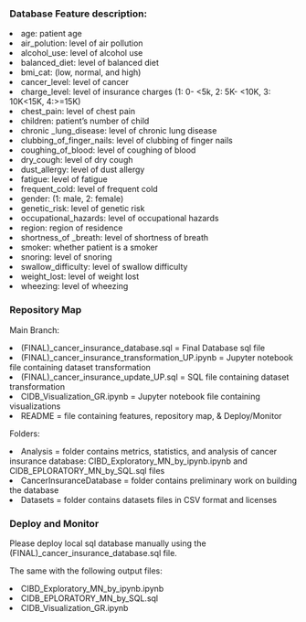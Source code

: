 
    
### Database Feature description:

<li>age: patient age		
<li>air_polution: level of air pollution	
<li>alcohol_use: level of alcohol use	
<li>balanced_diet: level of balanced diet
<li>bmi_cat: (low, normal, and high)	
<li>cancer_level: level of cancer	
<li>charge_level: level of insurance charges (1: 0- <5k, 2: 5K- <10K, 3: 10K<15K, 4:>=15K)
<li>chest_pain: level of chest pain	
<li>children: patient’s number of child	
<li>chronic _lung_disease: level of chronic lung disease
<li>clubbing_of_finger_nails: level of clubbing of finger nails
<li>coughing_of_blood: level of coughing of blood
<li>dry_cough: level of dry cough
<li>dust_allergy: level of dust allergy	
<li>fatigue: level of fatigue		
<li>frequent_cold: level of frequent cold
<li>gender: (1: male, 2: female)	
<li>genetic_risk: level of genetic risk
<li>occupational_hazards: level of occupational hazards
<li>region: region of residence	
<li>shortness_of _breath: level of shortness of breath
<li>smoker: whether patient is a smoker	
<li>snoring: level of snoring	
<li>swallow_difficulty: level of swallow difficulty
<li>weight_lost: level of weight lost
<li>wheezing: level of wheezing	




### Repository Map 

Main Branch:
<li>(FINAL)_cancer_insurance_database.sql = Final Database sql file
<li>(FINAL)_cancer_insurance_transformation_UP.ipynb = Jupyter notebook file containing dataset transformation
<li>(FINAL)_cancer_insurance_update_UP.sql = SQL file containing dataset transformation
<li>CIDB_Visualization_GR.ipynb = Jupyter notebook file containing visualizations
<li>README = file containing features, repository map, & Deploy/Monitor

Folders:
<li>Analysis = folder contains metrics, statistics, and analysis of cancer insurance database: CIBD_Exploratory_MN_by_ipynb.ipynb and CIDB_EPLORATORY_MN_by_SQL.sql files
<li>CancerInsuranceDatabase = folder contains preliminary work on building the database
<li>Datasets = folder contains datasets files in CSV format and licenses





### Deploy and Monitor

<p>Please deploy local sql database manually using the (FINAL)_cancer_insurance_database.sql file. 
<p>The same with the following output files:
    <li>CIBD_Exploratory_MN_by_ipynb.ipynb
    <li>CIDB_EPLORATORY_MN_by_SQL.sql
    <li>CIDB_Visualization_GR.ipynb







